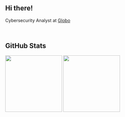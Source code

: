 <h2> Hi there! </h2> 

<p> Cybersecurity Analyst at <a href="https://github.com/globocom">Globo</a></p>
 </br>


 
 
<h2> GitHub Stats </h2>

<div>
 
 <img height="180em" src="https://github-readme-stats-git-masterrstaa-rickstaa.vercel.app/api/top-langs/?username=gabrielnov&theme=tokyonight&layout=compact"/>
 <img height="180em" src="https://github-readme-stats-git-masterrstaa-rickstaa.vercel.app/api?username=gabrielnov&show_icons=true&theme=tokyonight&layout=compact"/>
</div>

